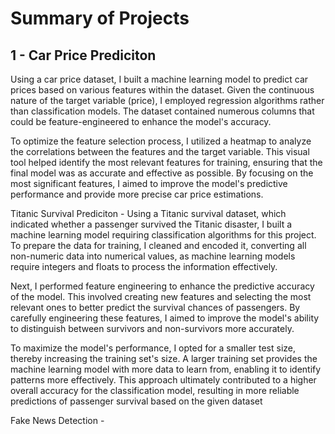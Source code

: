# Summary of Projects

## 1 - Car Price Prediciton

Using a car price dataset, I built a machine learning model to predict car prices based on various features within the dataset. Given the continuous nature of the target variable (price), I employed regression algorithms rather than classification models. The dataset contained numerous columns that could be feature-engineered to enhance the model's accuracy.

To optimize the feature selection process, I utilized a heatmap to analyze the correlations between the features and the target variable. This visual tool helped identify the most relevant features for training, ensuring that the final model was as accurate and effective as possible. By focusing on the most significant features, I aimed to improve the model's predictive performance and provide more precise car price estimations.


Titanic Survival Prediciton - 
Using a Titanic survival dataset, which indicated whether a passenger survived the Titanic disaster, I built a machine learning model requiring classification algorithms for this project. To prepare the data for training, I cleaned and encoded it, converting all non-numeric data into numerical values, as machine learning models require integers and floats to process the information effectively.

Next, I performed feature engineering to enhance the predictive accuracy of the model. This involved creating new features and selecting the most relevant ones to better predict the survival chances of passengers. By carefully engineering these features, I aimed to improve the model's ability to distinguish between survivors and non-survivors more accurately.

To maximize the model's performance, I opted for a smaller test size, thereby increasing the training set's size. A larger training set provides the machine learning model with more data to learn from, enabling it to identify patterns more effectively. This approach ultimately contributed to a higher overall accuracy for the classification model, resulting in more reliable predictions of passenger survival based on the given dataset


Fake News Detection -

